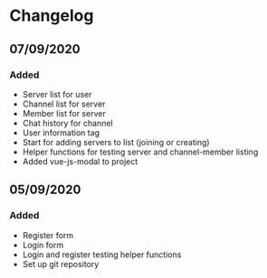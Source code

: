 # Changelog


## 07/09/2020
### Added
- Server list for user
- Channel list for server
- Member list for server
- Chat history for channel
- User information tag
- Start for adding servers to list (joining or creating)
- Helper functions for testing server and channel-member listing
- Added vue-js-modal to project

## 05/09/2020
### Added
- Register form
- Login form
- Login and register testing helper functions
- Set up git repository